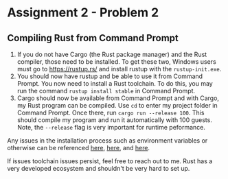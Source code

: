 # Assignment 2 - Problem 2

## Compiling Rust from Command Prompt

1. If you do not have Cargo (the Rust package manager) and the Rust compiler, those need to be installed. To get these two, Windows users must go to https://rustup.rs/ and install rustup with the `rustup-init.exe`.
2. You should now have rustup and be able to use it from Command Prompt. You now need to install a Rust toolchain. To do this, you may run the command `rustup install stable` in Command Prompt.
3. Cargo should now be available from Command Prompt and with Cargo, my Rust program can be compiled. Use `cd` to enter my project folder in Command Prompt. Once there, run `cargo run --release 100`. This should compile my program and run it automatically with 100 guests. Note, the `--release` flag is very important for runtime peformance.

Any issues in the installation process such as environment variables or otherwise can be referenced [here](https://www.rust-lang.org/tools/install), [here](https://www.rust-lang.org/learn/get-started), and [here](https://forge.rust-lang.org/infra/other-installation-methods.html).

If issues toolchain issues persist, feel free to reach out to me. Rust has a very developed ecosystem and shouldn't be very hard to set up.
